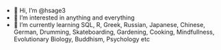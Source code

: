 - 👋 Hi, I’m @hsage3
- 👀 I’m interested in anything and everything
- 🌱 I’m currently learning SQL, R, Greek, Russian, Japanese, Chinese, German, Drumming, Skateboarding, Gardening, Cooking, Mindfullness, Evolutionary Biology, Buddhism, Psychology etc

<!---
hsage3/hsage3 is a ✨ special ✨ repository because its `README.md` (this file) appears on your GitHub profile.
You can click the Preview link to take a look at your changes.
--->
